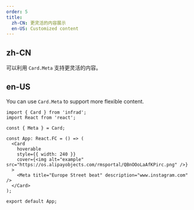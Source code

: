 ```yaml
---
order: 5
title:
  zh-CN: 更灵活的内容展示
  en-US: Customized content
---
```


## zh-CN

可以利用 `Card.Meta` 支持更灵活的内容。

## en-US

You can use `Card.Meta` to support more flexible content.

```tsx
import { Card } from 'infrad';
import React from 'react';

const { Meta } = Card;

const App: React.FC = () => (
  <Card
    hoverable
    style={{ width: 240 }}
    cover={<img alt="example" src="https://os.alipayobjects.com/rmsportal/QBnOOoLaAfKPirc.png" />}
  >
    <Meta title="Europe Street beat" description="www.instagram.com" />
  </Card>
);

export default App;
```
